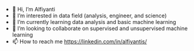 - 👋 Hi, I’m Alfiyanti
- 👀 I’m interested in data field (analysis, engineer, and science)
- 🌱 I’m currently learning data analysis and basic machine learning
- 💞️ I’m looking to collaborate on supervised and unsupervised machine learning
- 📫 How to reach me https://linkedin.com/in/alfiyantis/

<!---
alfynts/alfynts is a ✨ special ✨ repository because its `README.md` (this file) appears on your GitHub profile.
You can click the Preview link to take a look at your changes.
--->
